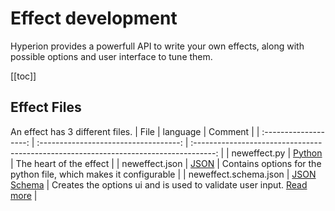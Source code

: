 # Effect development
Hyperion provides a powerfull API to write your own effects, along with possible options and user interface to tune them.

[[toc]]

## Effect Files 
An effect has 3 different files.
|         File          |               language                |                                        Comment                                        |
| :-------------------: | :-----------------------------------: | :-----------------------------------------------------------------------------------: |
|     neweffect.py      |   [Python](https://www.python.org)    |                                The heart of the effect                                |
|    neweffect.json     |      [JSON](http://www.json.org)      |           Contains options for the python file, which makes it configurable           |
| neweffect.schema.json | [JSON Schema](http://json-schema.org) | Creates the options ui and is used to validate user input. [Read more](/en/api/ui.md) |